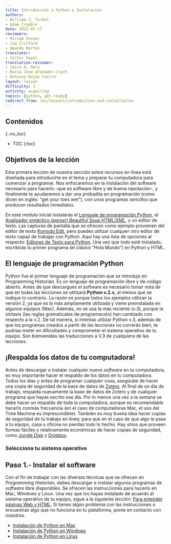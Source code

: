 ```yaml
---
title: Introducción a Python e Instalación
authors:
- William J. Turkel
- Adam Crymble
date: 2012-07-17
reviewers:
- Miriam Posner
- Jim Clifford
- Amanda Morton
translator:
- Víctor Gayol
translation-reviewer:
- Jairo A. Melo
- Maria José Afanador-Llach
- Antonio Rojas Castro
layout: lesson
difficulty: 1
activity: acquiring
topics: [python, get-ready]
redirect_from: /es/lessons/introduction-and-installation
---
```


## Contenidos
{:.no_toc}

* TOC
{:toc}

Objetivos de la lección
------------

Esta primera lección de nuestra sección sobre recursos en línea está diseñada para introducirte en el tema y preparar tu computadora para comenzar a programar. Nos enfocaremos en la instalación del software necesario para hacerlo –que es software libre y de buena reputación-, y finalmente te ayudaremos a dar una probadita en programación (como dicen en inglés: “get your toes wet”), con unos programas sencillos que producen resultados inmediatos.

En este módulo inicial instalarás el [Lenguaje de programación Python], el [Analizador sintáctico (*parser*) Beautiful Soup HTML/XML], y un editor de texto. Las capturas de pantalla que se ofrecen como ejemplo provienen del editor de texto [Komodo Edit], pero puedes utilizar cualquier otro editor de texto capaz de trabajar con Python. Aquí hay una lista de opciones al respecto: [Editores de Texto para Python]. Una vez que todo esté instalado, escribirás tu primer programa (el clásico “Hola Mundo”) en Python y HTML.

El lenguaje de programación Python
-----------
Python fue el primer lenguaje de programación que se introdujo en Programming Historian. Es un lenguaje de programación libre y de código abierto. Antes de que descargues el software es necesario tomar nota de que en todas las lecciones se utilizará **Python v.2.x**, al menos que se indique lo contrario. La razón es porque todos los ejemplos utilizan la versión 2, ya que es la más ampliamente utilizada y viene preinstalada en algunos equipos (Mac). Además, no se usa la más reciente (v.3), porque la sintaxis (las reglas gramaticales de programación) han cambiado con respecto a la v.2. De tal manera, si intentas utilizar Python v.3, además de que los programas creados a partir de las lecciones no correrán bien, te podrías meter en dificultades y comprometer el sistema operativo de tu equipo. Son bienvenidas las traducciones a V.3 de cualquiera de las lecciones.

¡Respalda los datos de tu computadora!
---------------

Antes de descargar o instalar cualquier nuevo *software* en tu computadora, es muy importante hacer el respaldo de los datos en tu computadora. Todos los días y antes de programar cualquier cosa, asegúrate de hacer una copia de seguridad de la base de datos de [Zotero]. Al final de un día de trabajo, respalda nuevamente la base de datos de Zotero y de cualquier programa que hayas escrito ese día. Por lo menos una vez a la semana se debe hacer un respaldo de toda la computadora, aunque es recomendable hacerlo conmás frecuencia (en el caso de computadoras Mac, el uso del Time Machine es imprescindible). También es muy buena idea hacer copias de seguridad de tu trabajo en línea; para que en el caso de que algo le pase a tu equipo, casa u oficina no pierdas todo lo hecho. Hay sitios que proveen formas fáciles y relativamente económicas de hacer copias de seguridad, como [Jungle Disk] y [Dropbox].

### Selecciona tu sistema operativo

Paso 1.- Instalar el software
---------------------------------------

Con el fin de trabajar con las diversas técnicas que se ofrecen en *Programming Historian*, debes descargar e instalar algunos programas de *software* libre disponibles. Se ofrecen las instrucciones para hacerlo en Mac, Windows y Linux. Una vez que los hayas instalado de acuerdo al sistema operativo de tu equipo, sigue a la siguiente lección: [Para entender páginas Web y HTML]. Si tienes algún problema con las instrucciones o encuentras algo que no funciona en tu plataforma, ponte en contacto con nosotros.

-	[Instalación de Python en Mac]
-	[Instalación de Python en Windows]
-	[Instalación de Python en Linux]


[Lenguaje de programación Python]: https://www.python.org
[Analizador sintáctico (*parser*) Beautiful Soup HTML/XML]: https://www.crummy.com/software/BeautifulSoup/
[Komodo Edit]: http://komodoide.com/komodo-edit/
[Editores de Texto para Python]: https://wiki.python.org/moin/PythonEditors/
[Zotero]: https://www.zotero.org
[Jungle Disk]: https://www.jungledisk.com
[Dropbox]: https://www.dropbox.com
[Para entender páginas Web y HTML]: http://programminghistorian.org/es/lecciones/ver-archivos-html
[Instalación de Python en Mac]: http://programminghistorian.org/es/lecciones/instalacion-mac
[Instalación de Python en Windows]: http://programminghistorian.org/es/lecciones/instalacion-windows
[Instalación de Python en Linux]: http://programminghistorian.org/es/lecciones/instalacion-linux
